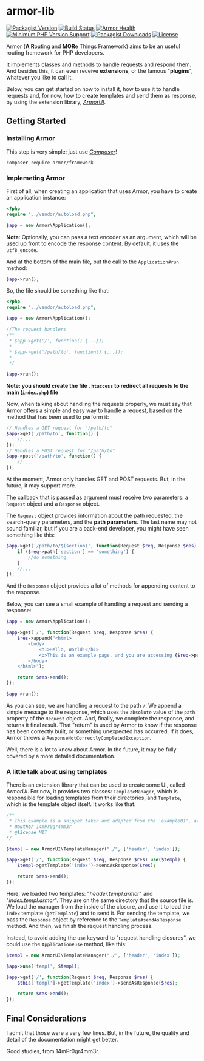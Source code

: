 # armor-lib

[![Packagist Version](https://img.shields.io/packagist/v/armor/framework)](https://packagist.org/packages/armor/framework)
[![Build Status](https://travis-ci.org/14mPr0gr4mm3r/armor-lib.svg?branch=master)](https://travis-ci.org/14mPr0gr4mm3r/armor-lib)
[![Armor Health](https://github.com/14mPr0gr4mm3r/armor-lib/workflows/Armor%20Health/badge.svg?branch=master)](https://github.com/14mPr0gr4mm3r/armor-lib/actions)
[![Minimum PHP Version Support](https://img.shields.io/packagist/php-v/armor/framework)](https://php.net)
[![Packagist Downloads](https://img.shields.io/packagist/dt/armor/framework)](https://packagist.org/packages/armor/framework/stats)
[![License](https://img.shields.io/packagist/l/armor/framework)](https://github.com/14mPr0gr4mm3r/armor-lib/blob/master/LICENSE)

Armor (**A** **R**outing and **MOR**e Things Framework) aims to be an useful routing framework for PHP developers.

It implements classes and methods to handle requests and respond them. And besides this, it can even receive **extensions**, or the famous "**plugins**", whatever you like to call it.

Below, you can get started on how to install it, how to use it to handle requests and, for now, how to create templates
and send them as response, by using the extension library, [_ArmorUI_](https://github.com/14mPr0gr4mm3r/armor-ui).


## Getting Started

### Installing Armor

This step is very simple: just use [_Composer_](https://getcomposer.org)!

```
composer require armor/framework
```

### Implemeting Armor

First of all, when creating an application that uses Armor, you have to create an application instance:

```php
<?php
require "../vendor/autoload.php";

$app = new Armor\Application();
```

**Note**: Optionally, you can pass a text encoder as an argument, which will be used up front to encode the response content. By default, it uses the `utf8_encode`.

And at the bottom of the main file, put the call to the `Application#run` method:

```php
$app->run();
```

So, the file should be something like that:

```php
<?php
require "../vendor/autoload.php";

$app = new Armor\Application();

//The request handlers
/**
 * $app->get('/', function() {...});
 * 
 * $app->get('/path/to', function() {...});
 * 
 */

$app->run();
```

**Note: you should create the file `.htaccess` to redirect all requests to the main (`index.php`) file**

Now, when talking about handling the requests properly, we must say that Armor offers a simple and easy way to handle a request, based on the method that has been used to perform it:

```php
// Handles a GET request for "/path/to"
$app->get('/path/to', function() {
    //...
});
// Handles a POST request for "/path/to"
$app->post('/path/to', function() {
    //...
});
```

At the moment, Armor only handles GET and POST requests. But, in the future, it may support more.

The callback that is passed as argument must receive two parameters: a `Request` object and a `Response` object. 

The `Request` object provides information about the path requested, the search-query parameters, and the **path parameters**. The last name may not sound familiar, but if you are a back-end developer, you might have seen something like this:

```php
$app->get('/path/to/$(section)', function(Request $req, Response $res) {
    if ($req->path['section'] == 'something') {
        //do something
    }
    //...
});
```

And the `Response` object provides a lot of methods for appending content to the response.

Below, you can see a small example of handling a request and sending a response:

```php
$app = new Armor\Application();

$app->get('/', function(Request $req, Response $res) {
    $res->append("<html>
        <body>
            <h1>Hello, World!</h1>
            <p>This is an example page, and you are accessing {$req->path->absolute}</p>
        </body>
    </html>");

    return $res->end();
});

$app->run();
```

As you can see, we are handling a request to the path `/`. We append a simple message to the response, which uses the `absolute` value of the `path` property of the `Request` object. And, finally, we complete the response, and returns it final result. That "return" is used by Armor to know if the response has been correctly built, or something unexpected has occurred. If it does, Armor throws a `ResponseNotCorrectlyCompletedException`.

Well, there is a lot to know about Armor. In the future, it may be fully covered by a more detailed documentation.

### A little talk about using templates

There is an extension library that can be used to create some UI, called _ArmorUI_. For now, it provides two classes: `TemplateManager`, which is responsible for loading templates from their directories, and `Template`, which is the template object itself. It works like that:

```php
/** 
 * This example is a snippet taken and adapted from the 'example01', available at https://github.com/14mPr0gr4mm3r/armor-examples
 * @author 14mPr0gr4mm3r
 * @license MIT
*/

$templ = new ArmorUI\TemplateManager("./", ['header', 'index']);

$app->get('/', function(Request $req, Response $res) use($templ) {
    $templ->getTemplate('index')->sendAsResponse($res);

    return $res->end();
});
```

Here, we loaded two templates: "_header.templ.armor_" and "_index.templ.armor_". They are on the same directory that the 
source file is. We load the manager from the inside of the closure, and use it to load the `index` template (`getTemplate`) and to 
send it. For sending the template, we pass the `Response` object by reference to the `Template#sendAsResponse` method. And then, we finish the request handling process.

Instead, to avoid adding the `use` keyword to "request handling closures", we could use the `Application#use` method, like this:

```php
$templ = new ArmorUI\TemplateManager("./", ['header', 'index']);

$app->use('templ', $templ);

$app->get('/', function(Request $req, Response $res) {
    $this['templ']->getTemplate('index')->sendAsResponse($res);

    return $res->end();
});
```

## Final Considerations

I admit that those were a very few lines. But, in the future, the quality and detail of the documentation might get better.

Good studies, from 14mPr0gr4mm3r.